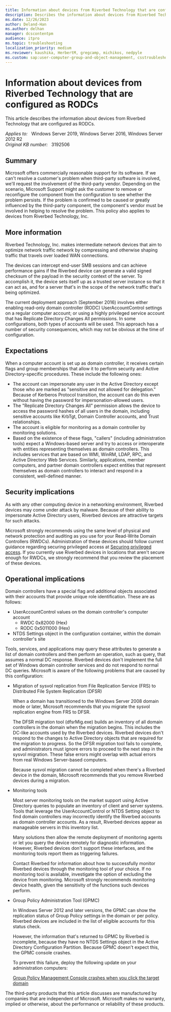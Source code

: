 ```yaml
---
title: Information about devices from Riverbed Technology that are configured as RODCs
description: Describes the information about devices from Riverbed Technology that are configured as RODCs.
ms.date: 12/26/2023
author: Deland-Han
ms.author: delhan
manager: dcscontentpm
audience: itpro
ms.topic: troubleshooting
localization_priority: medium
ms.reviewer: kaushika, HerbertM, gregcamp, michikos, nedpyle
ms.custom: sap:user-computer-group-and-object-management, csstroubleshoot
---
```

# Information about devices from Riverbed Technology that are configured as RODCs

This article describes the information about devices from Riverbed Technology that are configured as RODCs.

_Applies to:_ &nbsp; Windows Server 2019, Windows Server 2016, Windows Server 2012 R2  
_Original KB number:_ &nbsp; 3192506

## Summary  

Microsoft offers commercially reasonable support for its software. If we can't resolve a customer's problem when third-party software is involved, we'll request the involvement of the third-party vendor. Depending on the scenario, Microsoft Support might ask the customer to remove or reconfigure the component from the configuration to see whether the problem persists. If the problem is confirmed to be caused or greatly influenced by the third-party component, the component's vendor must be involved in helping to resolve the problem. This policy also applies to devices from Riverbed Technology, Inc.

## More information

Riverbed Technology, Inc. makes intermediate network devices that aim to optimize network traffic network by compressing and otherwise shaping traffic that travels over loaded WAN connections.

The devices can intercept end-user SMB sessions and can achieve performance gains if the Riverbed device can generate a valid signed checksum of the payload in the security context of the server. To accomplish it, the device sets itself up as a trusted server instance so that it can act as, and for a server that's in the scope of the network traffic that's being optimized.

The current deployment approach (September 2016) involves either enabling read-only domain controller (RODC) UserAccountControl settings on a regular computer account; or using a highly privileged service account that has Replicate Directory Changes All permissions. In some configurations, both types of accounts will be used. This approach has a number of security consequences, which may not be obvious at the time of configuration.

## Expectations

When a computer account is set up as domain controller, it receives certain flags and group memberships that allow it to perform security and Active Directory-specific procedures. These include the following ones:

- The account can impersonate any user in the Active Directory except those who are marked as "sensitive and not allowed for delegation." Because of Kerberos Protocol transition, the account can do this even without having the password for impersonation-allowed users.
- The "Replicate Directory Changes All" permission allows the device to access the password hashes of all users in the domain, including sensitive accounts like KrbTgt, Domain Controller accounts, and Trust relationships.
- The account is eligible for monitoring as a domain controller by monitoring solutions.
- Based on the existence of these flags, "callers" (including administration tools) expect a Windows-based server and try to access or interoperate with entities representing themselves as domain controllers. This includes services that are based on WMI, WinRM, LDAP, RPC, and Active Directory Web Services. Similarly, applications, member computers, and partner domain controllers expect entities that represent themselves as domain controllers to interact and respond in a consistent, well-defined manner.

## Security implications

As with any other computing device in a networking environment, Riverbed devices may come under attack by malware. Because of their ability to impersonate Active Directory users, Riverbed devices are attractive targets for such attacks.

Microsoft strongly recommends using the same level of physical and network protection and auditing as you use for your Read-Write Domain Controllers (RWDCs). Administration of these devices should follow current guidance regarding securing privileged access at [Securing privileged access](/security/compass/overview). If you currently use Riverbed devices in locations that aren't secure enough for RWDCs, we strongly recommend that you review the placement of these devices.

## Operational implications

Domain controllers have a special flag and additional objects associated with their accounts that provide unique role identification. These are as follows:

- UserAccountControl values on the domain controller's computer account
  - RWDC 0x82000 (Hex)
  - RODC 0x5011000 (Hex)
- NTDS Settings  object in the configuration container, within the domain controller's site

Tools, services, and applications may query these attributes to generate a list of domain controllers and then perform an operation, such as query, that assumes a normal DC response. Riverbed devices don't implement the full set of Windows domain controller services and do not respond to normal DC queries. Microsoft is aware of the following problems that are caused by this configuration:

- Migration of sysvol replication from File Replication Service (FRS) to Distributed File System Replication (DFSR)

    When a domain has transitioned to the Windows Server 2008 domain mode or later, Microsoft recommends that you migrate the sysvol replication engine from FRS to DFSR.

    The DFSR migration tool (dfsrMig.exe) builds an inventory of all domain controllers in the domain when the migration begins. This includes the DC-like accounts used by the Riverbed devices. Riverbed devices don't respond to the changes to Active Directory objects that are required for the migration to progress. So the DFSR migration tool fails to complete, and administrators must ignore errors to proceed to the next step in the sysvol migration. These false errors might overlap with actual errors from real Windows Server-based computers.

    Because sysvol migration cannot be completed when there's a Riverbed device in the domain, Microsoft recommends that you remove Riverbed devices during a migration.

- Monitoring tools

    Most server monitoring tools on the market support using Active Directory queries to populate an inventory of client and server systems. Tools that leverage the UserAccountControl or NTDS Setting object to find domain controllers may incorrectly identify the Riverbed accounts as domain controller accounts. As a result, Riverbed devices appear as manageable servers in this inventory list.

    Many solutions then allow the remote deployment of monitoring agents or let you query the device remotely for diagnostic information. However, Riverbed devices don't support these interfaces, and the monitoring tools report them as triggering failures.

    Contact Riverbed for information about how to successfully monitor Riverbed devices through the monitoring tool of your choice. If no monitoring tool is available, investigate the option of excluding the device from monitoring. Microsoft strongly recommends monitoring device health, given the sensitivity of the functions such devices perform.

- Group Policy Administration Tool (GPMC)

    In Windows Server 2012 and later versions, the GPMC can show the replication status of Group Policy settings in the domain or per policy. Riverbed devices are included in the list of eligible accounts for this status check.

    However, the information that's returned to GPMC by Riverbed is incomplete, because they have no NTDS Settings object in the Active Directory Configuration Partition. Because GPMC doesn't expect this, the GPMC console crashes.

    To prevent this failure, deploy the following update on your administration computers:

    [Group Policy Management Console crashes when you click the target domain](https://support.microsoft.com/help/2928427)

The third-party products that this article discusses are manufactured by companies that are independent of Microsoft. Microsoft makes no warranty, implied or otherwise, about the performance or reliability of these products.
